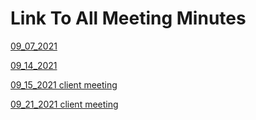 # Link To All Meeting Minutes

[09_07_2021](meetingMinutes_09_07.md)

[09_14_2021](meetingMinutes_09_14.md)

[09_15_2021 client meeting](clientMeeting_09_15.md)

[09_21_2021 client meeting](clientMeeting_09_21.md)
